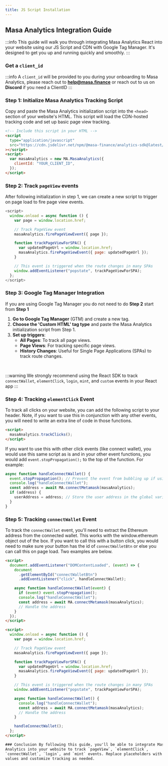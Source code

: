 ```yaml
---
title: JS Script Installation
---
```


## Masa Analytics Integration Guide

:::info
This guide will walk you through integrating Masa Analytics React into your website using our JS Script and CDN with Google Tag Manager. It's designed to get you up and running quickly and smoothly.
:::

### Get a `client_id`

:::info
A `client_id` will be provided to you during your onboarding to Masa Analytics, please reach out to **help@masa.finance** or reach out to us on **Discord** if you need a ClientID
:::

### Step 1: Initialize Masa Analytics Tracking Script

Copy and paste the Masa Analytics initialization script into the `<head>` section of your website's HTML. This script will load the CDN-hosted tracking code and set up basic page view tracking.

```html
<!-- Include this script in your HTML -->
<script
  type="application/javascript"
  src="https://cdn.jsdelivr.net/npm/@masa-finance/analytics-sdk@latest/dist/browser/masa-analytics.min.js"
></script>
<script>
  var masaAnalytics = new MA.MasaAnalytics({
    clientId: "YOUR_CLIENT_ID",
  });
</script>
```

### Step 2: Track `pageView` events

After following initialization in step 1, we can create a new script to trigger on page load to fire page view events.

```javascript
<script>
  window.onload = async function () {
    var page = window.location.href;

    // Track PageView event
    masaAnalytics.firePageViewEvent({ page });

    function trackPageViewForSPA() {
      var updatedPageUrl = window.location.href;
      masaAnalytics.firePageViewEvent({ page: updatedPageUrl });
    }

    // This event is triggered when the route changes in many SPAs
    window.addEventListener("popstate", trackPageViewForSPA);
  };
</script>
```

### Step 3: Google Tag Manager Integration

If you are using Google Tag Manager you do not need to do **Step 2** start from **Step 1**

1. **Go to Google Tag Manager** (GTM) and create a new tag.
2. **Choose the 'Custom HTML' tag type** and paste the Masa Analytics initialization script from Step 1.
3. **Set up triggers**:
   - **All Pages**: To track all page views.
   - **Page Views**: For tracking specific page views.
   - **History Changes**: Useful for Single Page Applications (SPAs) to track route changes.

<br/>

:::warning
We strongly recommend using the React SDK to track `connectWallet`, `elementClick`, `login`, `mint`, and `custom` events in your React app
:::

### Step 4: Tracking `elementClick` Event

To track all clicks on your website, you can add the following script to your header. Note, if you want to use this in conjunction with any other events, you will need to write an extra line of code in those functions.

```html
<script>
  masaAnalytics.trackClicks();
</script>
```

If you want to use this with other click events (like connect wallet), you would use this same script as is and in your other event functions, you would add `event.stopPropagation();` to the top of the function. For example:

```javascript
async function handleConnectWallet() {
  event.stopPropagation(); // Prevent the event from bubbling up if using masaAnalytics.trackClicks();
  console.log("handleConnectWallet");
  const address = await MA.connectMetamask(masaAnalytics);
  if (address) {
    userAddress = address; // Store the user address in the global variable
  }
}
```

### Step 5: Tracking `connectWallet` Event

To track the `connectWallet` event, you'll need to extract the Ethereum address from the connected wallet. This works with the window.ethereum object out of the box. If you want to call this with a button click, you would need to make sure your button has the id of `connectWalletBtn` or else you can call this on page load. Two examples are below.

```html
<script>
  document.addEventListener("DOMContentLoaded", (event) => {
    document
      .getElementById("connectWalletBtn")
      .addEventListener("click", handleConnectWallet);

    async function handleConnectWallet(event) {
      if (event) event.stopPropagation();
      console.log("handleConnectWallet");
      const address = await MA.connectMetamask(masaAnalytics);
      // Handle the address
    }
  });
</script>
```

```html
<script>
  window.onload = async function () {
    var page = window.location.href;

    // Track PageView event
    masaAnalytics.firePageViewEvent({ page });

    function trackPageViewForSPA() {
      var updatedPageUrl = window.location.href;
      masaAnalytics.firePageViewEvent({ page: updatedPageUrl });
    }

    // This event is triggered when the route changes in many SPAs
    window.addEventListener("popstate", trackPageViewForSPA);

    async function handleConnectWallet() {
      console.log("handleConnectWallet");
      const address = await MA.connectMetamask(masaAnalytics);
      // Handle the address
    }

    handleConnectWallet();
  };
</script>

### Conclusion By following this guide, you'll be able to integrate Masa
Analytics into your website to track `pageView`, `elementClick`,
`connectWallet`, `login`, and `mint` events. Replace placeholders with actual
values and customize tracking as needed.
```

```

```
